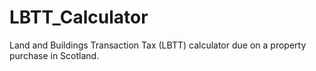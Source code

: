 # LBTT_Calculator
Land and Buildings Transaction Tax (LBTT) calculator due on a property purchase in Scotland.
